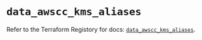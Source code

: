# `data_awscc_kms_aliases`

Refer to the Terraform Registory for docs: [`data_awscc_kms_aliases`](https://registry.terraform.io/providers/hashicorp/awscc/0.70.0/docs/data-sources/kms_aliases).
